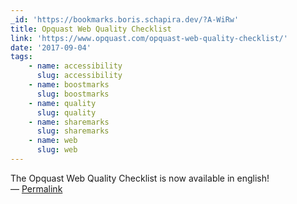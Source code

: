 ```yaml
---
_id: 'https://bookmarks.boris.schapira.dev/?A-WiRw'
title: Opquast Web Quality Checklist
link: 'https://www.opquast.com/opquast-web-quality-checklist/'
date: '2017-09-04'
tags:
    - name: accessibility
      slug: accessibility
    - name: boostmarks
      slug: boostmarks
    - name: quality
      slug: quality
    - name: sharemarks
      slug: sharemarks
    - name: web
      slug: web
---
```


The Opquast Web Quality Checklist is now available in english! <br>&#8212;
<a href="https://bookmarks.boris.schapira.dev/?A-WiRw" title="Permalink">Permalink</a>
